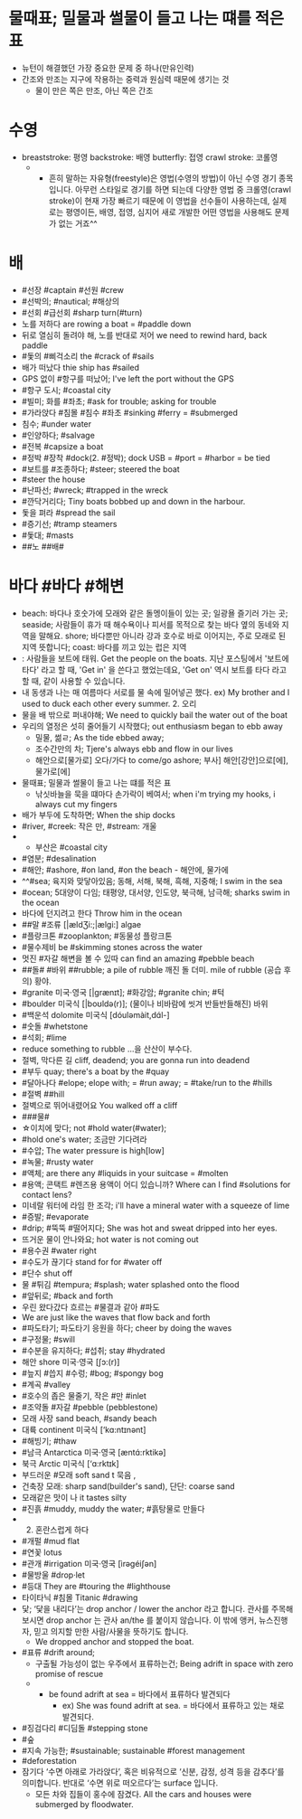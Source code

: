 # 물때표; 밀물과 썰물이 들고 나는 떄를 적은 표
* 뉴턴이 해결했던 가장 중요한 문제 중 하나(만유인력)
* 간조와 만조는 지구에 작용하는 중력과 원심력 때문에 생기는 것
	* 물이 만은 쪽은 만조, 아닌 쪽은 간조

# 수영
* breaststroke: 평영 backstroke: 배영  butterfly: 접영  crawl stroke: 코롤영
	* * 흔히 말하는 자유형(freestyle)은 영법(수영의 방법)이 아닌 수영 경기 종목입니다. 아무런 스타일로 경기를 하면 되는데 다양한 영법 중 크롤영(crawl stroke)이 현재 가장 빠르기 때문에 이 영법을 선수들이 사용하는데, 실제로는 평영이든, 배영, 접영, 심지어 새로 개발한 어떤 영법을 사용해도 문제가 없는 거죠^^
                                

# 배
* #선장 #captain #선원 #crew
* #선박의; #nautical; #해상의
* #선회 #급선회 #sharp turn(#turn)
* 노를 저하다 							are rowing a boat = #paddle down
* 뒤로 열심히 돌려야 해, 노를 반대로 저어 			 we need to rewind hard, back paddle
* #돛의 #삐걱소리 the #crack of #sails
* 배가 떠났다 thie ship has #sailed
* GPS 없이 #항구를 떠났어; I've left the port without the GPS
* #항구 도시; #coastal city
* #빌미; 화를 #좌초; #ask for trouble; asking for trouble
* #가라앉다 #침몰 #침수 #좌초 #sinking #ferry = #submerged
* 침수; #under water
* #인양하다; #salvage
* #전복 #capsize a boat
* #정박 #장착 #dock(2. #정박); dock USB = #port = #harbor = be tied
* #보트를 #조종하다; #steer; steered the boat
* #steer the house
* #난파선; #wreck; #trapped in the wreck
* #깐닥거리다; Tiny boats bobbed up and down in the harbour.
* 돛을 펴라 #spread the sail
* #증기선; #tramp steamers
* #돛대; #masts
* ##노 ##배#

# 바다 #바다 #해변
* beach: 바다나 호숫가에 모래와 같은 돌멩이들이 있는 곳; 일광욜 즐기러 가는 곳; seaside; 사람들이 휴가 때 해수욕이나 피서를 목적으로 찾는 바다 옆의 동네와 지역을 말해요.
  shore; 바다뿐만 아니라 강과 호수로 바로 이어지는, 주로 모래로 된 지역 뜻합니다; coast: 바다를 끼고 있는 럽은 지역
* : 사람들을 보트에 태워.  Get the people on the boats. 지난 포스팅에서 '보트에 타다' 라고 할 때, 'Get in' 을 쓴다고 했었는데요, 'Get on' 역시 보트를 타다 라고 할 때, 같이 사용할 수 있습니다.
* 내 동생과 나는 매 여름마다 서로를 물 속에 밀어넣곤 했다. ex) My brother and I used to duck each other every summer. 2. 오리
* 물을 배 밖으로 퍼내야해; We need to quickly bail the water out of the boat
* 우리의 열정은 섯히 줄어들기 시작했다; out enthusiasm began to ebb away
	* 밀물, 썲ㄹ; As the tide ebbed away; 
	* 조수간만의 차; Tjere's always ebb and flow in our lives
	* 해안으로[물가로] 오다/가다  to come/go ashore; 부사] 해안[강안]으로[에], 물가로[에]
* 물때표; 밀물과 썰물이 들고 나는 떄를 적은 표
	* 낚싯바늘을 묵을 떄마다 손가락이 베여서; when i'm trying my hooks, i always cut my fingers
* 배가 부두에 도착하면; When the ship docks
* #river, #creek: 작은 만, #stream: 개울
* * 부산은 #coastal city
* #염분; #desalination
* #해안; #ashore, #on land, #on the beach - 해안에, 물가에 
* ^^#sea; 육지와 맞닿아있음; 동해, 서해, 북해, 흑해, 지중해; I swim in the sea
* #ocean; 5대양이 다임; 태평양, 대서양, 인도양, 북극해, 남극해; sharks swim in the ocean
* 바다에 던지려고 한다	Throw him in the ocean
* ##말 #조류	[|ӕldƷi:;|ӕlgi:] algae
* #플랑크톤	#zooplankton; #동물성 플랑크톤
* #물수제비	be #skimming stones across the water
* 멋진 #자갈 해변을 볼 수 있따	can find an amazing #pebble beach
* ##돌# #바위 ##rubble; a pile of rubble 깨진 돌 더미. mile of rubble (공습 후의) 황야.
* #granite 미국·영국 [|grӕnɪt]; #화강암; #granite chin; #턱
* #boulder 미국식 [|boʊldə(r)]; (물이나 비바람에 씻겨 반들반들해진) 바위 
* #백운석 dolomite 미국식 [dóuləmàit,dɑ́l-] 
* #숫돌 #whetstone
* #석회; #lime
* reduce something to rubble …을 산산이 부수다.
* 절벽, 막다른 길	cliff, deadend; you are gonna run into deadend
* #부두 quay; 	there's a boat by the #quay
* #달아나다 #elope; elope with; = #run away; = #take/run to the #hills 
* #절벽 ##hill
* 절벽으로 뛰어내렸어요 			 	You walked off a cliff
* ###물#
* ☆이치에 맞다; not #hold water(#water); 
* #hold one's water; 조금만 기다려라
* #수압; The water pressure is high[low]
* #녹물; #rusty water
* #액체; are there any #liquids in your suitcase = #molten
* #용액; 콘택트 #렌즈용 용액이 어디 있습니까? Where can I find #solutions for contact lens?
* 미네랄 워터에 라임 한 조각; i'll have a mineral water with a squeeze of lime
* #증발; #evaporate
* #drip; #뚝뚝 #떨어지다; She was hot and sweat dripped into her eyes.
* 뜨거운 물이 안나와요; hot water is not coming out
* #용수권 #water right
* #수도가 끊기다 stand for for #water off
* #단수 shut off
* 물 #튀김 #tempura; #splash; water splashed onto the flood
* #앞뒤로; #back and forth
* 우린 왔다갔다 흐르는 #물결과 같아 #파도 
* We are just like the waves that flow back and forth
* #파도타기; 파도타기 응원을 하다; cheer by doing the waves
* #구정물; #swill
* #수분을 유지하다; #섭취; stay #hydrated
* 해안	shore 미국·영국 [ʃɔ:(r)] 
* #늪지 #씁지 #수렁;	#bog; #spongy bog
* #계곡	#valley
* #호수의 좁은 물줄기, 작은 #만	#inlet
* #조약돌 #자갈	#pebble (pebblestone)
* 모래 사장	sand beach, #sandy beach
* 대륙	continent 미국식 [‘kɑ:ntɪnənt]
* #해빙기; #thaw
* #남극 Antarctica 미국·영국 [æntɑ́:rktikə]
* 북극 Arctic 미국식 [‘ɑ:rktɪk]
* 부드러운 #모래	soft sand t 묵음 , 
* 건축장 모래: sharp sand(builder's sand), 단단: coarse sand
* 모래같은 맛이 나	it tastes silty
* #진흙	#muddy, muddy the water; #흙탕물로 만들다
* 2. 혼란스럽게 하다
* #개펄	#mud flat
* #연꽃	lotus
* #관개	#irrigation 미국·영국 [ìrəɡéiʃən] 
* #물방울	#drop·let 
* #등대	They are #touring the #lighthouse
* 타이타닉 #침몰 	Titanic #drawing
* 닻; ‘닻을 내리다’는 drop anchor / lower the anchor 라고 합니다. 관사를 주목해 보시면 drop anchor 는 관사 an/the 를 붙이지 않습니다. 이 밖에 앵커, 뉴스진행자, 믿고 의지할 만한 사람/사물을 뜻하기도 합니다. 
	* We dropped anchor and stopped the boat.
* #표류	#drift around; 
	* 구출될 가능성이 없는 우주에서 표류하는건; Being adrift in space with zero promise of rescue
	* * be found adrift at sea = 바다에서 표류하다 발견되다
		* ex) She was found adrift at sea. = 바다에서 표류하고 있는 채로 발견되다.
* #징검다리 #디딤돌	#stepping stone
* #숲
* #지속 가능한; #sustainable; sustainable #forest management
* #deforestation
* 잠기다 ‘수면 아래로 가라앉다’, 혹은 비유적으로 ‘신분, 감정, 성격 등을 감추다’를 의미합니다. 반대로 ‘수면 위로 떠오르다’는 surface 입니다. 
	* 모든 차와 집들이 홍수에 잠겼다. All the cars and houses were submerged by floodwater.